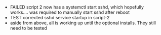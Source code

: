* FAILED script 2 now has a systemctl start sshd, which hopefully works.... was required to manually start sshd after reboot
* TEST corrected sshd service startup in script-2
* aside from above, all is working up until the optional installs. They still need to be tested
